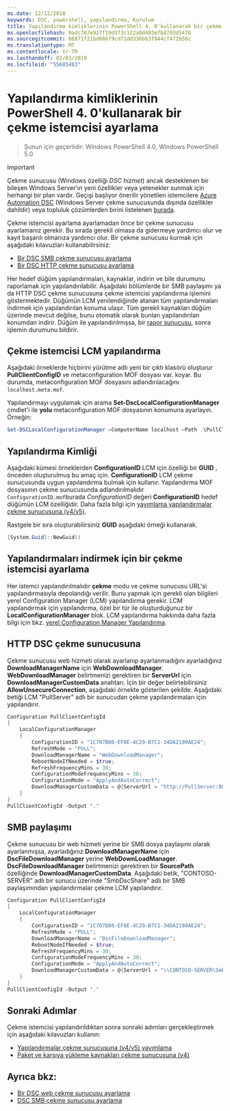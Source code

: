 ```yaml
---
ms.date: 12/12/2018
keywords: DSC, powershell, yapılandırma, Kurulum
title: Yapılandırma kimliklerinin PowerShell 4. 0'kullanarak bir çekme istemcisi ayarlama
ms.openlocfilehash: 9adc767e91ff19d373c122a0d493e7b8703d5476
ms.sourcegitcommit: b6871f21bd666f9cd71dd336bb3f844cf472b56c
ms.translationtype: MT
ms.contentlocale: tr-TR
ms.lasthandoff: 02/03/2019
ms.locfileid: "55685483"
---
```

# <a name="set-up-a-pull-client-using-configuration-ids-in-powershell-40"></a>Yapılandırma kimliklerinin PowerShell 4. 0'kullanarak bir çekme istemcisi ayarlama

>Şunun için geçerlidir: Windows PowerShell 4.0, Windows PowerShell 5.0

> [!IMPORTANT]
> Çekme sunucusu (Windows özelliği *DSC hizmet*) ancak desteklenen bir bileşen Windows Server'ın yeni özellikler veya yetenekler sunmak için herhangi bir plan vardır. Geçişi başlıyor önerilir yönetilen istemcilere [Azure Automation DSC](/azure/automation/automation-dsc-getting-started) (Windows Server çekme sunucusunda dışında özellikler dahildir) veya topluluk çözümlerden birini listelenen [burada](pullserver.md#community-solutions-for-pull-service).

Çekme istemcisi ayarlama ayarlamadan önce bir çekme sunucusu ayarlamanız gerekir. Bu sırada gerekli olmasa da gidermeye yardımcı olur ve kayıt başarılı olmanıza yardımcı olur. Bir çekme sunucusu kurmak için aşağıdaki kılavuzları kullanabilirsiniz:

- [Bir DSC SMB çekme sunucusu ayarlama](pullServerSmb.md)
- [Bir DSC HTTP çekme sunucusu ayarlama](pullServer.md)

Her hedef düğüm yapılandırmaları, kaynaklar, indirin ve bile durumunu raporlamak için yapılandırılabilir. Aşağıdaki bölümlerde bir SMB paylaşımı ya da HTTP DSC çekme sunucusuna çekme istemcisi yapılandırma işlemini göstermektedir. Düğümün LCM yenilendiğinde atanan tüm yapılandırmaları indirmek için yapılandırılan konuma ulaşır. Tüm gerekli kaynakları düğüm üzerinde mevcut değilse, bunu otomatik olarak bunları yapılandırılan konumdan indirir. Düğüm ile yapılandırılmışsa, bir [rapor sunucusu](reportServer.md), sonra işlemin durumunu bildirir.

## <a name="configure-the-pull-client-lcm"></a>Çekme istemcisi LCM yapılandırma

Aşağıdaki örneklerde hiçbirini yürütme adlı yeni bir çıktı klasörü oluşturur **PullClientConfigID** ve metaconfiguration MOF dosyası var. koyar. Bu durumda, metaconfiguration MOF dosyasını adlandırılacağını `localhost.meta.mof`.

Yapılandırmayı uygulamak için arama **Set-DscLocalConfigurationManager** cmdlet'i ile **yolu** metaconfiguration MOF dosyasının konumuna ayarlayın. Örneğin:

```powershell
Set-DSCLocalConfigurationManager –ComputerName localhost –Path .\PullClientConfigId –Verbose.
```

## <a name="configuration-id"></a>Yapılandırma Kimliği

Aşağıdaki kümesi örneklerden **ConfigurationID** LCM için özelliği bir **GUID** , önceden oluşturulmuş bu amaç için. **ConfigurationID** LCM çekme sunucusunda uygun yapılandırma bulmak için kullanır. Yapılandırma MOF dosyasının çekme sunucusunda adlandırılmalıdır `ConfigurationID.mof`burada *ConfigurationID* değeri **ConfigurationID** hedef düğümün LCM özelliğidir. Daha fazla bilgi için [yayımlama yapılandırmalar çekme sunucusuna (v4/v5)](publishConfigs.md).

Rastgele bir sıra oluşturabilirsiniz **GUID** aşağıdaki örneği kullanarak.

```powershell
[System.Guid]::NewGuid()
```

## <a name="set-up-a-pull-client-to-download-configurations"></a>Yapılandırmaları indirmek için bir çekme istemcisi ayarlama

Her istemci yapılandırılmalıdır **çekme** modu ve çekme sunucusu URL'si yapılandırmasıyla depolandığı verilir. Bunu yapmak için gerekli olan bilgileri yerel Configuration Manager (LCM) yapılandırma gerekir. LCM yapılandırmak için yapılandırma, özel bir tür ile oluşturduğunuz bir **LocalConfigurationManager** blok. LCM yapılandırma hakkında daha fazla bilgi için bkz. [yerel Configuration Manager Yapılandırma](../managing-nodes/metaConfig4.md).

## <a name="http-dsc-pull-server"></a>HTTP DSC çekme sunucusuna

Çekme sunucusu web hizmeti olarak ayarlanıp ayarlanmadığını ayarladığınız **DownloadManagerName** için **WebDownloadManager**. **WebDownloadManager** belirtmenizi gerektiren bir **ServerUrl** için **DownloadManagerCustomData** anahtarı. İçin bir değer belirtebilirsiniz **AllowUnsecureConnection**, aşağıdaki örnekte gösterilen şekilde. Aşağıdaki betiği LCM "PullServer" adlı bir sunucudan çekme yapılandırmaları için yapılandırır.

```powershell
Configuration PullClientConfigId
{
    LocalConfigurationManager
    {
        ConfigurationID = "1C707B86-EF8E-4C29-B7C1-34DA2190AE24";
        RefreshMode = "PULL";
        DownloadManagerName = "WebDownloadManager";
        RebootNodeIfNeeded = $true;
        RefreshFrequencyMins = 30;
        ConfigurationModeFrequencyMins = 30;
        ConfigurationMode = "ApplyAndAutoCorrect";
        DownloadManagerCustomData = @{ServerUrl = "http://PullServer:8080/PSDSCPullServer/PSDSCPullServer.svc"; AllowUnsecureConnection = “TRUE”}
    }
}
PullClientConfigId -Output "."
```

## <a name="smb-share"></a>SMB paylaşımı

Çekme sunucusu bir web hizmeti yerine bir SMB dosya paylaşımı olarak ayarlanmışsa, ayarladığınız **DownloadManagerName** için **DscFileDownloadManager** yerine **WebDownLoadManager**. **DscFileDownloadManager** belirtmenizi gerektiren bir **SourcePath** özelliğinde **DownloadManagerCustomData**. Aşağıdaki betik, "CONTOSO-SERVER" adlı bir sunucu üzerinde "SmbDscShare" adlı bir SMB paylaşımından yapılandırmalar çekme LCM yapılandırır.

```powershell
Configuration PullClientConfigId
{
    LocalConfigurationManager
    {
        ConfigurationID = "1C707B86-EF8E-4C29-B7C1-34DA2190AE24";
        RefreshMode = "PULL";
        DownloadManagerName = "DscFileDownloadManager";
        RebootNodeIfNeeded = $true;
        RefreshFrequencyMins = 30;
        ConfigurationModeFrequencyMins = 30;
        ConfigurationMode = "ApplyAndAutoCorrect";
        DownloadManagerCustomData = @{ServerUrl = "\\CONTOSO-SERVER\SmbDscShare"}
    }
}
PullClientConfigId -Output "."
```

## <a name="next-steps"></a>Sonraki Adımlar

Çekme istemcisi yapılandırıldıktan sonra sonraki adımları gerçekleştirmek için aşağıdaki kılavuzları kullanın:

- [Yapılandırmalar çekme sunucusuna (v4/v5) yayımlama](publishConfigs.md)
- [Paket ve karşıya yükleme kaynakları çekme sunucusuna (v4)](package-upload-resources.md)

## <a name="see-also"></a>Ayrıca bkz:

- [Bir DSC web çekme sunucusu ayarlama](pullServer.md)
- [DSC SMB çekme sunucusu ayarlama](pullServerSMB.md)
